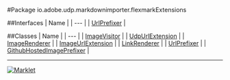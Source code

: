 #Package io.adobe.udp.markdownimporter.flexmarkExtensions

##Interfaces
| Name |
| --- |
| [UrlPrefixer](UrlPrefixer.md) |

##Classes
| Name |
| --- |
| [ImageVisitor](ImageVisitor.md) |
| [UdpUrlExtension](UdpUrlExtension.md) |
| [ImageRenderer](ImageRenderer.md) |
| [ImageUrlExtension](ImageUrlExtension.md) |
| [LinkRenderer](LinkRenderer.md) |
| [UrlPrefixer](UrlPrefixer.md) |
| [GithubHostedImagePrefixer](GithubHostedImagePrefixer.md) |

---

[![Marklet](https://img.shields.io/badge/Generated%20by-Marklet-green.svg)](https://github.com/Faylixe/marklet)